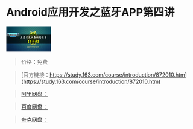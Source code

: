 # Android应用开发之蓝牙APP第四讲

![img](../../../assets/study163/free/3749528164863128322.jpg)

> 价格：免费

> [官方链接：https://study.163.com/course/introduction/872010.htm](https://study.163.com/course/introduction/872010.htm)

> [阿里网盘：]()

> [百度网盘：]()

> [夸克网盘：]()
